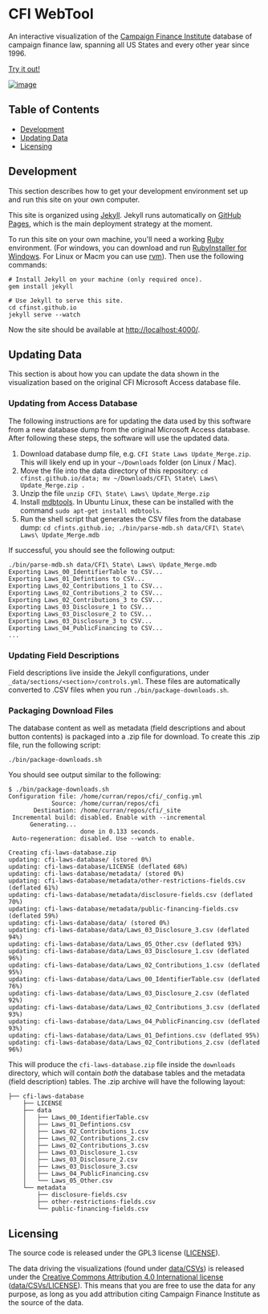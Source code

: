 # CFI WebTool

An interactive visualization of the [Campaign Finance Institute](http://www.cfinst.org/) database of campaign finance law, spanning all US States and every other year since 1996.

[Try it out!](https://cfinst.github.io/)

[![image](https://cloud.githubusercontent.com/assets/68416/22932623/8e465200-f2ee-11e6-8c06-e9040a6476ae.png)](https://cfinst.github.io/)

## Table of Contents

 * [Development](#Development)
 * [Updating Data](#updating-data)
 * [Licensing](#licensing)

## Development

This section describes how to get your development environment set up and run this site on your own computer.

This site is organized using [Jekyll](https://jekyllrb.com/). Jekyll runs automatically on [GitHub Pages](https://pages.github.com/), which is the main deployment strategy at the moment.

To run this site on your own machine, you'll need a working [Ruby](https://www.ruby-lang.org/en/documentation/installation/) environment. (For windows, you can download and run [RubyInstaller for Windows](https://rubyinstaller.org/).  For Linux or Macm you can use [rvm](http://rvm.io)). Then use the following commands:

```
# Install Jekyll on your machine (only required once).
gem install jekyll

# Use Jekyll to serve this site.
cd cfinst.github.io
jekyll serve --watch
```

Now the site should be available at [http://localhost:4000/](http://localhost:4000/).

## Updating Data

This section is about how you can update the data shown in the visualization based on the original CFI Microsoft Access database file.

### Updating from Access Database

The following instructions are for updating the data used by this software from a new database dump from the original Microsoft Access database. After following these steps, the software will use the updated data.

1. Download database dump file, e.g. `CFI State Laws Update_Merge.zip`. This will likely end up in your `~/Downloads` folder (on Linux / Mac).
2. Move the file into the data directory of this repository: `cd cfinst.github.io/data; mv ~/Downloads/CFI\ State\ Laws\ Update_Merge.zip .`
3. Unzip the file `unzip CFI\ State\ Laws\ Update_Merge.zip`
4. Install [mdbtools](https://github.com/brianb/mdbtools). In Ubuntu Linux, these can be installed with the command `sudo apt-get install mdbtools`.
4. Run the shell script that generates the CSV files from the database dump: `cd cfints.github.io; ./bin/parse-mdb.sh data/CFI\ State\ Laws\ Update_Merge.mdb`

If successful, you should see the following output:

```
./bin/parse-mdb.sh data/CFI\ State\ Laws\ Update_Merge.mdb
Exporting Laws_00_IdentifierTable to CSV...
Exporting Laws_01_Defintions to CSV...
Exporting Laws_02_Contributions_1 to CSV...
Exporting Laws_02_Contributions_2 to CSV...
Exporting Laws_02_Contributions_3 to CSV...
Exporting Laws_03_Disclosure_1 to CSV...
Exporting Laws_03_Disclosure_2 to CSV...
Exporting Laws_03_Disclosure_3 to CSV...
Exporting Laws_04_PublicFinancing to CSV...
...
```

### Updating Field Descriptions

Field descriptions live inside the Jekyll configurations, under `_data/sections/<section>/controls.yml`. These files are automatically converted to .CSV files when you run `./bin/package-downloads.sh`.

### Packaging Download Files

The database content as well as metadata (field descriptions and about button contents) is packaged into a .zip file for download. To create this .zip file, run the following script:

```
./bin/package-downloads.sh
```

You should see output similar to the following:

```
$ ./bin/package-downloads.sh
Configuration file: /home/curran/repos/cfi/_config.yml
            Source: /home/curran/repos/cfi
       Destination: /home/curran/repos/cfi/_site
 Incremental build: disabled. Enable with --incremental
      Generating... 
                    done in 0.133 seconds.
 Auto-regeneration: disabled. Use --watch to enable.

Creating cfi-laws-database.zip
updating: cfi-laws-database/ (stored 0%)
updating: cfi-laws-database/LICENSE (deflated 68%)
updating: cfi-laws-database/metadata/ (stored 0%)
updating: cfi-laws-database/metadata/other-restrictions-fields.csv (deflated 61%)
updating: cfi-laws-database/metadata/disclosure-fields.csv (deflated 70%)
updating: cfi-laws-database/metadata/public-financing-fields.csv (deflated 59%)
updating: cfi-laws-database/data/ (stored 0%)
updating: cfi-laws-database/data/Laws_03_Disclosure_3.csv (deflated 94%)
updating: cfi-laws-database/data/Laws_05_Other.csv (deflated 93%)
updating: cfi-laws-database/data/Laws_03_Disclosure_1.csv (deflated 96%)
updating: cfi-laws-database/data/Laws_02_Contributions_1.csv (deflated 95%)
updating: cfi-laws-database/data/Laws_00_IdentifierTable.csv (deflated 76%)
updating: cfi-laws-database/data/Laws_03_Disclosure_2.csv (deflated 92%)
updating: cfi-laws-database/data/Laws_02_Contributions_3.csv (deflated 93%)
updating: cfi-laws-database/data/Laws_04_PublicFinancing.csv (deflated 93%)
updating: cfi-laws-database/data/Laws_01_Defintions.csv (deflated 95%)
updating: cfi-laws-database/data/Laws_02_Contributions_2.csv (deflated 96%)
```

This will produce the `cfi-laws-database.zip` file inside the `downloads` directory, which will contain *both* the database tables and the metadata (field description) tables. The .zip archive will have the following layout:

```
├── cfi-laws-database
    ├── LICENSE
    ├── data
    │   ├── Laws_00_IdentifierTable.csv
    │   ├── Laws_01_Defintions.csv
    │   ├── Laws_02_Contributions_1.csv
    │   ├── Laws_02_Contributions_2.csv
    │   ├── Laws_02_Contributions_3.csv
    │   ├── Laws_03_Disclosure_1.csv
    │   ├── Laws_03_Disclosure_2.csv
    │   ├── Laws_03_Disclosure_3.csv
    │   ├── Laws_04_PublicFinancing.csv
    │   └── Laws_05_Other.csv
    └── metadata
        ├── disclosure-fields.csv
        ├── other-restrictions-fields.csv
        └── public-financing-fields.csv
```

## Licensing

The source code is released under the GPL3 license ([LICENSE](LICENSE)).

The data driving the visualizations (found under [data/CSVs](data/CSVs)) is released under the [Creative Commons Attribution 4.0 International license](https://creativecommons.org/licenses/by/4.0/legalcode) ([data/CSVs/LICENSE](data/CSVs/LICENSE)). This means that you are free to use the data for any purpose, as long as you add attribution citing Campaign Finance Institute as the source of the data.
